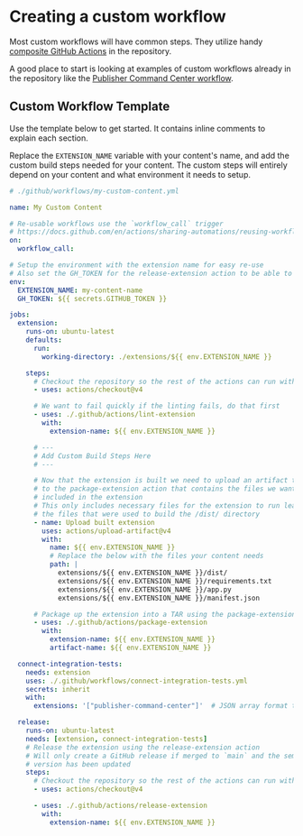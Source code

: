 # Creating a custom workflow

Most custom workflows will have common steps. They utilize handy
[composite GitHub Actions](https://docs.github.com/en/actions/sharing-automations/creating-actions/creating-a-composite-action)
in the repository.

A good place to start is looking at examples of custom workflows already in the
repository like the [Publisher Command Center workflow](https://github.com/posit-dev/connect-extensions/blob/main/.github/workflows/publisher-command-center.yml).

## Custom Workflow Template

Use the template below to get started. It contains inline comments to explain
each section.

Replace the `EXTENSION_NAME` variable with your content's name, and add the
custom build steps needed for your content. The custom steps will entirely
depend on your content and what environment it needs to setup.

```yaml
# ./github/workflows/my-custom-content.yml

name: My Custom Content

# Re-usable workflows use the `workflow_call` trigger
# https://docs.github.com/en/actions/sharing-automations/reusing-workflows#creating-a-reusable-workflow
on:
  workflow_call:

# Setup the environment with the extension name for easy re-use
# Also set the GH_TOKEN for the release-extension action to be able to use gh
env:
  EXTENSION_NAME: my-content-name
  GH_TOKEN: ${{ secrets.GITHUB_TOKEN }}

jobs:
  extension:
    runs-on: ubuntu-latest
    defaults:
      run:
        working-directory: ./extensions/${{ env.EXTENSION_NAME }}

    steps:
      # Checkout the repository so the rest of the actions can run with no issue
      - uses: actions/checkout@v4

      # We want to fail quickly if the linting fails, do that first
      - uses: ./.github/actions/lint-extension
        with:
          extension-name: ${{ env.EXTENSION_NAME }}

      # ---
      # Add Custom Build Steps Here
      # ---

      # Now that the extension is built we need to upload an artifact to pass
      # to the package-extension action that contains the files we want to be
      # included in the extension
      # This only includes necessary files for the extension to run leaving out
      # the files that were used to build the /dist/ directory
      - name: Upload built extension
        uses: actions/upload-artifact@v4
        with:
          name: ${{ env.EXTENSION_NAME }}
          # Replace the below with the files your content needs
          path: |
            extensions/${{ env.EXTENSION_NAME }}/dist/
            extensions/${{ env.EXTENSION_NAME }}/requirements.txt
            extensions/${{ env.EXTENSION_NAME }}/app.py
            extensions/${{ env.EXTENSION_NAME }}/manifest.json

      # Package up the extension into a TAR using the package-extension action
      - uses: ./.github/actions/package-extension
        with:
          extension-name: ${{ env.EXTENSION_NAME }}
          artifact-name: ${{ env.EXTENSION_NAME }}

  connect-integration-tests:
    needs: extension
    uses: ./.github/workflows/connect-integration-tests.yml
    secrets: inherit
    with:
      extensions: '["publisher-command-center"]'  # JSON array format to match the workflow input schema

  release:
    runs-on: ubuntu-latest
    needs: [extension, connect-integration-tests]
    # Release the extension using the release-extension action
    # Will only create a GitHub release if merged to `main` and the semver
    # version has been updated
    steps:
      # Checkout the repository so the rest of the actions can run with no issue
      - uses: actions/checkout@v4

      - uses: ./.github/actions/release-extension
        with:
          extension-name: ${{ env.EXTENSION_NAME }}
```
